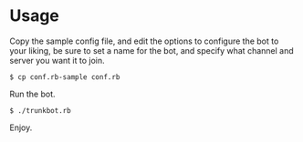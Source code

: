  
# Usage

Copy the sample config file, and edit the options to
configure the bot to your liking, be sure to set a name for the bot,
and specify what channel and server you want it to join.

    $ cp conf.rb-sample conf.rb

Run the bot.

    $ ./trunkbot.rb

Enjoy.

